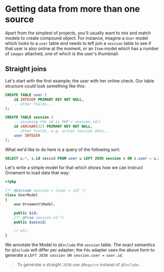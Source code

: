 # Getting data from more than one source
Apart from the simplest of projects, you'll usually want to mix and match models
to create compound object. For instance, imagine a `User` model which looks to
a `user` table _and_ needs to left join a `session` table to see if that user is
also online at the moment, or an `Item` model which has a number of `images`
attached, one of which is the user's thumbnail.

## Straight joins
Let's start with the first example; the user with her online check. Our table
structure could look something like this:

```sql
CREATE TABLE user (
    id INTEGER PRIMARY KEY NOT NULL,
    -- other fields...
);

CREATE TABLE session (
    -- assuming the id is PHP's session_id()
    id VARCHAR(32) PRIMARY KEY NOT NULL,
    -- other fields, e.g. actual session data...
    user INTEGER
);
```

What we'd like to do here is a query of the following sort:

```sql
SELECT u.*, s.id sessid FROM user u LEFT JOIN session s ON s.user = u.id
```

Let's write a simple model for that which shows how we can instruct Ornament to
load data that way:

```php
<?php

/** @Include session = [user = id] */
class UserModel
{
    use Ornament\Model;

    public $id;
    /** @From session.id */
    public $sessid;

    // etc.
}
```

We annotate the Model to `@Include` the `session` table. The exact semantics for
`@Include` will differ per adapter; the `Pdo` adapter uses the above form to
generate a `LEFT JOIN session ON session.user = user.id`.

> To generate a straight `JOIN` use `@Require` instead of `@Include`.

